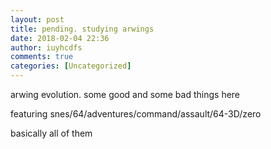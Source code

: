 ```yaml
---
layout: post
title: pending. studying arwings
date: 2018-02-04 22:36
author: iuyhcdfs
comments: true
categories: [Uncategorized]
---
```

arwing evolution. some good and some bad things here

featuring snes/64/adventures/command/assault/64-3D/zero

basically all of them

&nbsp;

